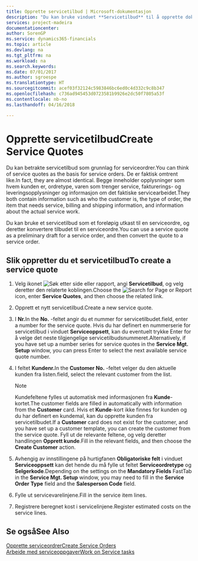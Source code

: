 ```yaml
---
title: Opprette servicetilbud | Microsoft-dokumentasjon
description: "Du kan bruke vinduet **Servicetilbud** til å opprette dokumenter der du angir opplysninger om en service, for eksempel reparasjon og vedlikehold, på servicevarer etter forespørsel fra kunde. Du kan bruke et servicetilbud som et foreløpig utkast til en serviceordre, og deretter konvertere tilbudet til en serviceordre."
services: project-madeira
documentationcenter: 
author: SorenGP
ms.service: dynamics365-financials
ms.topic: article
ms.devlang: na
ms.tgt_pltfrm: na
ms.workload: na
ms.search.keywords: 
ms.date: 07/01/2017
ms.author: sgroespe
ms.translationtype: HT
ms.sourcegitcommit: acef03f32124c5983846bc6ed0c4d332c9c8b347
ms.openlocfilehash: c736ad945453d0723581b9926e2dc50f7805a53f
ms.contentlocale: nb-no
ms.lasthandoff: 04/16/2018

---
```

# <a name="create-service-quotes"></a><span data-ttu-id="7a31d-104">Opprette servicetilbud</span><span class="sxs-lookup"><span data-stu-id="7a31d-104">Create Service Quotes</span></span>
<span data-ttu-id="7a31d-105">Du kan betrakte servicetilbud som grunnlag for serviceordrer.</span><span class="sxs-lookup"><span data-stu-id="7a31d-105">You can think of service quotes as the basis for service orders.</span></span> <span data-ttu-id="7a31d-106">De er faktisk omtrent like.</span><span class="sxs-lookup"><span data-stu-id="7a31d-106">In fact, they are almost identical.</span></span> <span data-ttu-id="7a31d-107">Begge inneholder opplysninger som hvem kunden er, ordretype, varen som trenger service, fakturerings- og leveringsopplysninger og informasjon om det faktiske servicearbeidet.</span><span class="sxs-lookup"><span data-stu-id="7a31d-107">They both contain information such as who the customer is, the type of order, the item that needs service, billing and shipping information, and information about the actual service work.</span></span>
 
<span data-ttu-id="7a31d-108">Du kan bruke et servicetilbud som et foreløpig utkast til en serviceordre, og deretter konvertere tilbudet til en serviceordre.</span><span class="sxs-lookup"><span data-stu-id="7a31d-108">You can use a service quote as a preliminary draft for a service order, and then convert the quote to a service order.</span></span>  
  
## <a name="to-create-a-service-quote"></a><span data-ttu-id="7a31d-109">Slik oppretter du et servicetilbud</span><span class="sxs-lookup"><span data-stu-id="7a31d-109">To create a service quote</span></span>  
1. <span data-ttu-id="7a31d-110">Velg ikonet ![Søk etter side eller rapport](media/ui-search/search_small.png "Søk etter side eller rapport"), angi **Servicetilbud**, og velg deretter den relaterte koblingen.</span><span class="sxs-lookup"><span data-stu-id="7a31d-110">Choose the ![Search for Page or Report](media/ui-search/search_small.png "Search for Page or Report icon") icon, enter **Service Quotes**, and then choose the related link.</span></span>  
2. <span data-ttu-id="7a31d-111">Opprett et nytt servicetilbud.</span><span class="sxs-lookup"><span data-stu-id="7a31d-111">Create a new service quote.</span></span>  
3. <span data-ttu-id="7a31d-112">I **Nr.**</span><span class="sxs-lookup"><span data-stu-id="7a31d-112">In the **No.**</span></span> <span data-ttu-id="7a31d-113">-feltet angir du et nummer for servicetilbudet.</span><span class="sxs-lookup"><span data-stu-id="7a31d-113">field, enter a number for the service quote.</span></span> <span data-ttu-id="7a31d-114">Hvis du har definert en nummerserie for servicetilbud i vinduet **Serviceoppsett**, kan du eventuelt trykke Enter for å velge det neste tilgjengelige servicetilbudsnummeret.</span><span class="sxs-lookup"><span data-stu-id="7a31d-114">Alternatively, if you have set up a number series for service quotes in the **Service Mgt. Setup** window, you can press Enter to select the next available service quote number.</span></span>  
4. <span data-ttu-id="7a31d-115">I feltet **Kundenr.**</span><span class="sxs-lookup"><span data-stu-id="7a31d-115">In the **Customer No.**</span></span>  <span data-ttu-id="7a31d-116">-feltet velger du den aktuelle kunden fra listen.</span><span class="sxs-lookup"><span data-stu-id="7a31d-116">field, select the relevant customer from the list.</span></span>  

   > [!Note]  
   >  <span data-ttu-id="7a31d-117">Kundefeltene fylles ut automatisk med informasjonen fra **Kunde**-kortet.</span><span class="sxs-lookup"><span data-stu-id="7a31d-117">The customer fields are filled in automatically with information from the **Customer** card.</span></span> <span data-ttu-id="7a31d-118">Hvis et **Kunde**-kort ikke finnes for kunden og du har definert en kundemal, kan du opprette kunden fra servicetilbudet.</span><span class="sxs-lookup"><span data-stu-id="7a31d-118">If a **Customer** card does not exist for the customer, and you have set up a customer template, you can create the customer from the service quote.</span></span> <span data-ttu-id="7a31d-119">Fyll ut de relevante feltene, og velg deretter handlingen **Opprett kunde**.</span><span class="sxs-lookup"><span data-stu-id="7a31d-119">Fill in the relevant fields, and then choose the **Create Customer** action.</span></span>  
  
5. <span data-ttu-id="7a31d-120">Avhengig av innstillingene på hurtigfanen **Obligatoriske felt** i vinduet **Serviceoppsett** kan det hende du må fylle ut feltet **Serviceordretype** og **Selgerkode**.</span><span class="sxs-lookup"><span data-stu-id="7a31d-120">Depending on the settings on the **Mandatory Fields** FastTab in the **Service Mgt. Setup** window, you may need to fill in the **Service Order Type** field and the **Salesperson Code** field.</span></span>  
6. <span data-ttu-id="7a31d-121">Fylle ut servicevarelinjene.</span><span class="sxs-lookup"><span data-stu-id="7a31d-121">Fill in the service item lines.</span></span>  
7. <span data-ttu-id="7a31d-122">Registrere beregnet kost i servicelinjene.</span><span class="sxs-lookup"><span data-stu-id="7a31d-122">Register estimated costs on the service lines.</span></span>  
  
## <a name="see-also"></a><span data-ttu-id="7a31d-123">Se også</span><span class="sxs-lookup"><span data-stu-id="7a31d-123">See Also</span></span>  
[<span data-ttu-id="7a31d-124">Opprette serviceordrer</span><span class="sxs-lookup"><span data-stu-id="7a31d-124">Create Service Orders</span></span>](service-how-to-create-service-orders.md)  
[<span data-ttu-id="7a31d-125">Arbeide med serviceoppgaver</span><span class="sxs-lookup"><span data-stu-id="7a31d-125">Work on Service tasks</span></span>](service-how-to-work-on-service-tasks.md)  

 
